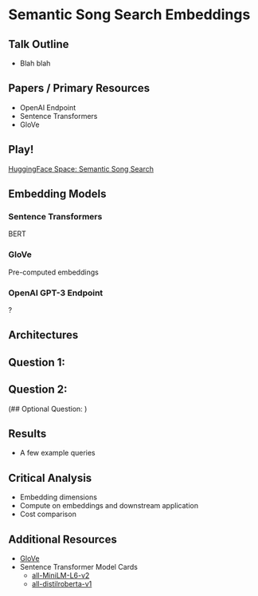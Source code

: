 # Semantic Song Search Embeddings

## Talk Outline
- Blah blah

## Papers / Primary Resources
- OpenAI Endpoint
- Sentence Transformers
- GloVe

## Play!
[HuggingFace Space: Semantic Song Search](https://huggingface.co/spaces/sheacon/semantic-song-search)

## Embedding Models

### Sentence Transformers
BERT

### GloVe
Pre-computed embeddings

### OpenAI GPT-3 Endpoint
?

## Architectures

## Question 1: 

## Question 2: 

(## Optional Question: )

## Results
- A few example queries

## Critical Analysis
- Embedding dimensions
- Compute on embeddings and downstream application
- Cost comparison

## Additional Resources
- [GloVe](https://nlp.stanford.edu/projects/glove/)
- Sentence Transformer Model Cards
  - [all-MiniLM-L6-v2](https://huggingface.co/sentence-transformers/all-MiniLM-L6-v2)
  - [all-distilroberta-v1](https://huggingface.co/sentence-transformers/all-distilroberta-v1)

